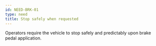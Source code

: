 ```yaml
---
id: NEED-BRK-01
type: need
title: Stop safely when requested
---
```


Operators require the vehicle to stop safely and predictably upon brake pedal application.
